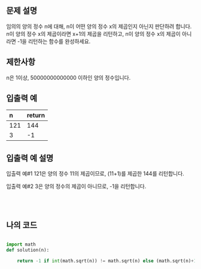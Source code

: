 ## 문제 설명

임의의 양의 정수 n에 대해, n이 어떤 양의 정수 x의 제곱인지 아닌지 판단하려 합니다.
n이 양의 정수 x의 제곱이라면 x+1의 제곱을 리턴하고, n이 양의 정수 x의 제곱이 아니라면 -1을 리턴하는 함수를 완성하세요.

## 제한사항

n은 1이상, 50000000000000 이하인 양의 정수입니다.

## 입출력 예

|n|return|
|:------|:---|
|121|144|
|3|-1|

## 입출력 예 설명

입출력 예#1
121은 양의 정수 11의 제곱이므로, (11+1)를 제곱한 144를 리턴합니다.

입출력 예#2
3은 양의 정수의 제곱이 아니므로, -1을 리턴합니다.

<br/>
<br/>

## 나의 코드

```py

import math
def solution(n):

    return -1 if int(math.sqrt(n)) != math.sqrt(n) else (math.sqrt(n)+1) ** 2
```

